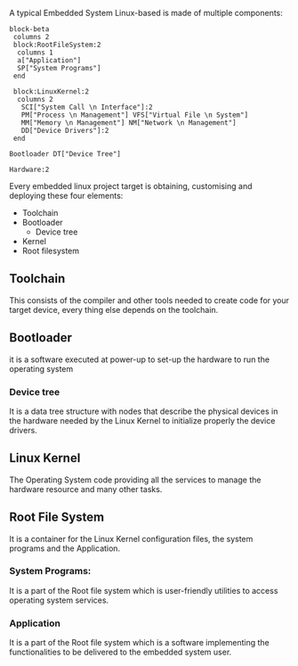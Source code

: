 
A typical Embedded System Linux-based is made of multiple components:

``` mermaid
block-beta
 columns 2
 block:RootFileSystem:2
  columns 1
  a["Application"]
  SP["System Programs"]
 end

 block:LinuxKernel:2
  columns 2
   SCI["System Call \n Interface"]:2
   PM["Process \n Management"] VFS["Virtual File \n System"]
   MM["Memory \n Management"] NM["Network \n Management"]
   DD["Device Drivers"]:2
 end

Bootloader DT["Device Tree"]

Hardware:2
```

Every embedded linux project target is obtaining, customising and deploying these four elements:
- Toolchain
- Bootloader
	- Device tree
- Kernel
- Root filesystem

## Toolchain
This consists of the compiler and other tools needed to create code for your target device, every thing else depends on the toolchain.
## Bootloader
it is a software executed at power-up to set-up the hardware to run the operating system

### Device tree
It is a data tree structure with nodes that describe the physical devices in the hardware needed by the Linux Kernel to initialize properly the device drivers.

## Linux Kernel
The Operating System code providing all the services to manage the hardware resource and many other tasks.

## Root File System
It is a container for the Linux Kernel configuration files, the system programs and the Application.

### System Programs:
It is a part of the Root file system which is user-friendly utilities to access operating system services.

### Application
It is a part of the Root file system which is a software implementing the functionalities to be delivered to the embedded system user.


